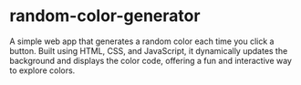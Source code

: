 # random-color-generator
A simple web app that generates a random color each time you click a button. Built using HTML, CSS, and JavaScript, it dynamically updates the background and displays the color code, offering a fun and interactive way to explore colors.
